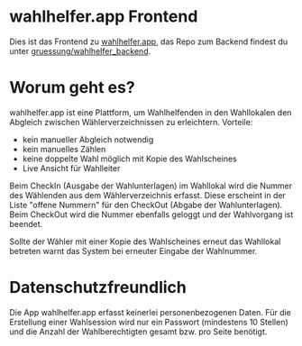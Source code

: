 # wahlhelfer.app Frontend

Dies ist das Frontend zu [wahlhelfer.app](https://wahlhelfer.app), das Repo zum Backend findest du unter [gruessung/wahlhelfer_backend](https://github.com/gruessung/wahlhelfer_backend).

# Worum geht es?
wahlhelfer.app ist eine Plattform, um Wahlhelfenden in den Wahllokalen den Abgleich zwischen Wählerverzeichnissen zu erleichtern.
Vorteile:
* kein manueller Abgleich notwendig
* kein manuelles Zählen 
* keine doppelte Wahl möglich mit Kopie des Wahlscheines
* Live Ansicht für Wahlleiter

Beim CheckIn (Ausgabe der Wahlunterlagen) im Wahllokal wird die Nummer des Wählenden aus dem Wählerverzeichnis erfasst. Diese erscheint in der Liste "offene Nummern" für den CheckOut (Abgabe der Wahlunterlagen).
Beim CheckOut wird die Nummer ebenfalls geloggt und der Wahlvorgang ist beendet.

Sollte der Wähler mit einer Kopie des Wahlscheines erneut das Wahllokal betreten warnt das System bei erneuter Eingabe der Wahlnummer. 

# Datenschutzfreundlich
Die App wahlhelfer.app erfasst keinerlei personenbezogenen Daten. Für die Erstellung einer Wahlsession wird nur ein Passwort (mindestens 10 Stellen) und die Anzahl der Wahlberechtigten gesamt bzw. pro Seite benötigt.
